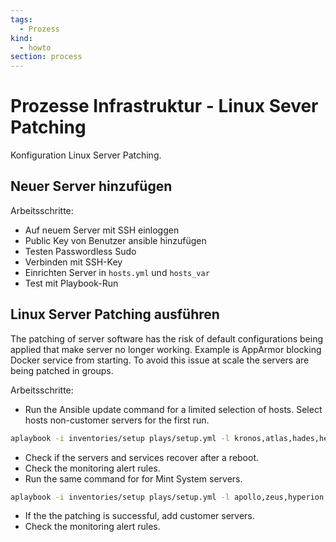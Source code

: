 ```yaml
---
tags:
  - Prozess
kind:
  - howto
section: process
---
```


# Prozesse Infrastruktur - Linux Sever Patching

Konfiguration Linux Server Patching.

## Neuer Server hinzufügen

Arbeitsschritte:

- Auf neuem Server mit SSH einloggen
- Public Key von Benutzer ansible hinzufügen
- Testen Passwordless Sudo
- Verbinden mit SSH-Key
- Einrichten Server in `hosts.yml` und `hosts_var`
- Test mit Playbook-Run

## Linux Server Patching ausführen

The patching of server software has the risk of default configurations being applied that make server no longer working. Example is AppArmor blocking Docker service from starting. To avoid this issue at scale the servers are being patched in groups.

Arbeitsschritte:

- Run the Ansible update command for a limited selection of hosts. Select hosts non-customer servers for the first run.

```bash
aplaybook -i inventories/setup plays/setup.yml -l kronos,atlas,hades,hermes,cratos -t update
```

- Check if the servers and services recover after a reboot.
- Check the monitoring alert rules.
- Run the same command for for Mint System servers.

```bash
aplaybook -i inventories/setup plays/setup.yml -l apollo,zeus,hyperion,nyx -t update
```

- If the the patching is successful, add customer servers.
- Check the monitoring alert rules.
